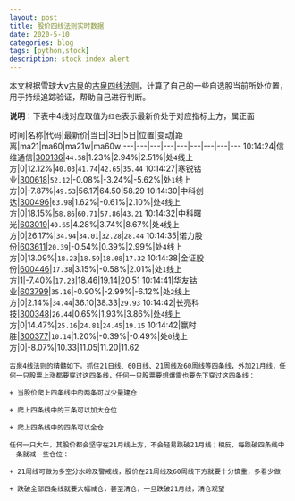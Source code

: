 ```yaml
---
layout: post
title: 股价四线法则实时数据
date: 2020-5-10
categories: blog
tags: [python,stock]
description: stock index alert
---
```



本文根据雪球大v[古泉](https://xueqiu.com/u/7148646888)的[古泉四线法则](https://xueqiu.com/7148646888/130498192)，计算了自己的一些自选股当前所处位置，用于持续追踪验证，帮助自己进行判断。

**说明**：下表中4线对应取值为`红色`表示最新价处于对应指标上方，属正面

时间|名称|代码|最新价|当日|3日|5日|位置|变动|距离|ma21|ma60|ma21w|ma60w
---|---|---|---|---|---|---|---|---
10:14:24|信维通信|[300136](https://xueqiu.com/S/SZ300136)|`44.58`|1.23%|2.94%|2.51%|处`4`线上方|0|12.12%|`40.03`|`41.74`|`42.65`|`35.44`
10:14:27|寒锐钴业|[300618](https://xueqiu.com/S/SZ300618)|`52.12`|-0.08%|-3.24%|-5.62%|处`1`线上方|0|-7.87%|`49.53`|56.17|64.50|58.29
10:14:30|中科创达|[300496](https://xueqiu.com/S/SZ300496)|`63.98`|1.62%|-0.61%|2.10%|处`4`线上方|0|18.15%|`58.86`|`60.71`|`57.86`|`43.21`
10:14:32|中科曙光|[603019](https://xueqiu.com/S/SH603019)|`40.65`|4.28%|3.74%|8.67%|处`4`线上方|0|26.17%|`34.94`|`34.01`|`32.28`|`28.44`
10:14:35|诺力股份|[603611](https://xueqiu.com/S/SH603611)|`20.39`|-0.54%|0.39%|2.99%|处`4`线上方|0|13.09%|`18.23`|`18.59`|`18.08`|`17.32`
10:14:38|金证股份|[600446](https://xueqiu.com/S/SH600446)|`17.38`|3.15%|-0.58%|2.01%|处`1`线上方|1|-7.40%|`17.23`|18.46|19.14|20.51
10:14:41|华友钴业|[603799](https://xueqiu.com/S/SH603799)|`35.16`|-0.90%|-2.99%|-6.12%|处`2`线上方|0|2.14%|`34.44`|36.10|38.33|`29.93`
10:14:42|长亮科技|[300348](https://xueqiu.com/S/SZ300348)|`26.44`|0.65%|1.93%|3.86%|处`4`线上方|0|14.47%|`25.16`|`24.81`|`24.45`|`19.15`
10:14:42|赢时胜|[300377](https://xueqiu.com/S/SZ300377)|`10.14`|1.20%|-0.39%|-0.49%|处`0`线上方|0|-8.07%|10.33|11.05|11.20|11.62

```
古泉4线法则的精髓如下。抓住21日线、60日线、21周线及60周线等四条线，外加21月线，任何一只股票上涨都要穿过这四条线，任何一只股票要想爆雷也要先下穿过这四条线：

+ 当股价爬上四条线中的两条可以少量建仓

+ 爬上四条线中的三条可以加大仓位

+ 爬上四条线中的四条可以全仓

任何一只大牛，其股价都会坚守在21月线上方，不会轻易跌破21月线；相反，每跌破四条线中一条就减一些仓位：

+ 21周线可做为多空分水岭及警戒线，股价在21周线及60周线下方就要十分慎重，多看少做

+ 跌破全部四条线就要大幅减仓，甚至清仓，一旦跌破21月线，清仓观望
```